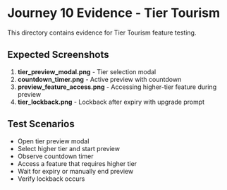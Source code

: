 # Journey 10 Evidence - Tier Tourism

This directory contains evidence for Tier Tourism feature testing.

## Expected Screenshots

1. **tier_preview_modal.png** - Tier selection modal
2. **countdown_timer.png** - Active preview with countdown
3. **preview_feature_access.png** - Accessing higher-tier feature during preview
4. **tier_lockback.png** - Lockback after expiry with upgrade prompt

## Test Scenarios

- Open tier preview modal
- Select higher tier and start preview
- Observe countdown timer
- Access a feature that requires higher tier
- Wait for expiry or manually end preview
- Verify lockback occurs
